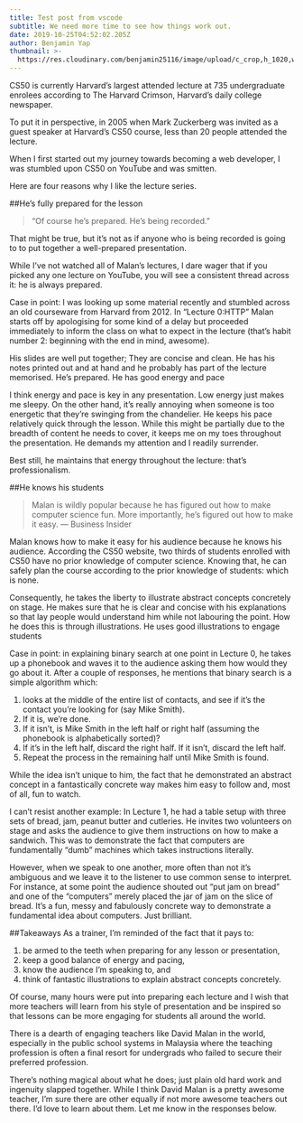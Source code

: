 ```yaml
---
title: Test post from vscode
subtitle: We need more time to see how things work out.
date: 2019-10-25T04:52:02.205Z
author: Benjamin Yap
thumbnail: >-
  https://res.cloudinary.com/benjamin25116/image/upload/c_crop,h_1020,w_1600/v1572522474/10339096_1600x1200_dbrjry.jpg
---
```


CS50 is currently Harvard’s largest attended lecture at 735 undergraduate enrolees according to The Harvard Crimson, Harvard’s daily college newspaper.

To put it in perspective, in 2005 when Mark Zuckerberg was invited as a guest speaker at Harvard’s CS50 course, less than 20 people attended the lecture.

When I first started out my journey towards becoming a web developer, I was stumbled upon CS50 on YouTube and was smitten.

Here are four reasons why I like the lecture series.

##He’s fully prepared for the lesson

> “Of course he’s prepared. He’s being recorded.”

That might be true, but it’s not as if anyone who is being recorded is going to to put together a well-prepared presentation.

While I’ve not watched all of Malan’s lectures, I dare wager that if you picked any one lecture on YouTube, you will see a consistent thread across it: he is always prepared.

Case in point: I was looking up some material recently and stumbled across an old courseware from Harvard from 2012. In “Lecture 0:HTTP” Malan starts off by apologising for some kind of a delay but proceeded immediately to inform the class on what to expect in the lecture (that’s habit number 2: beginning with the end in mind, awesome).

His slides are well put together; They are concise and clean. He has his notes printed out and at hand and he probably has part of the lecture memorised. He’s prepared.
He has good energy and pace

I think energy and pace is key in any presentation. Low energy just makes me sleepy. On the other hand, it’s really annoying when someone is too energetic that they’re swinging from the chandelier.
He keeps his pace relatively quick through the lesson. While this might be partially due to the breadth of content he needs to cover, it keeps me on my toes throughout the presentation. He demands my attention and I readily surrender.

Best still, he maintains that energy throughout the lecture: that’s professionalism.

##He knows his students

> Malan is wildly popular because he has figured out how to make computer science fun. More importantly, he’s figured out how to make it easy.
> — Business Insider

Malan knows how to make it easy for his audience because he knows his audience. According the CS50 website, two thirds of students enrolled with CS50 have no prior knowledge of computer science. Knowing that, he can safely plan the course according to the prior knowledge of students: which is none.

Consequently, he takes the liberty to illustrate abstract concepts concretely on stage. He makes sure that he is clear and concise with his explanations so that lay people would understand him while not labouring the point. How he does this is through illustrations.
He uses good illustrations to engage students

Case in point: in explaining binary search at one point in Lecture 0, he takes up a phonebook and waves it to the audience asking them how would they go about it. After a couple of responses, he mentions that binary search is a simple algorithm which:

1. looks at the middle of the entire list of contacts, and
   see if it’s the contact you’re looking for (say Mike Smith).
2. If it is, we’re done.
3. If it isn’t, is Mike Smith in the left half or right half (assuming the phonebook is alphabetically sorted)?
4. If it’s in the left half, discard the right half. If it isn’t, discard the left half.
5. Repeat the process in the remaining half until Mike Smith is found.

While the idea isn’t unique to him, the fact that he demonstrated an abstract concept in a fantastically concrete way makes him easy to follow and, most of all, fun to watch.

I can’t resist another example: In Lecture 1, he had a table setup with three sets of bread, jam, peanut butter and cutleries. He invites two volunteers on stage and asks the audience to give them instructions on how to make a sandwich. This was to demonstrate the fact that computers are fundamentally “dumb” machines which takes instructions literally.

However, when we speak to one another, more often than not it’s ambiguous and we leave it to the listener to use common sense to interpret. For instance, at some point the audience shouted out “put jam on bread” and one of the “computers” merely placed the jar of jam on the slice of bread. It’s a fun, messy and fabulously concrete way to demonstrate a fundamental idea about computers. Just brilliant.

##Takeaways
As a trainer, I’m reminded of the fact that it pays to:

1. be armed to the teeth when preparing for any lesson or presentation,
2. keep a good balance of energy and pacing,
3. know the audience I’m speaking to, and
4. think of fantastic illustrations to explain abstract concepts concretely.

Of course, many hours were put into preparing each lecture and I wish that more teachers will learn from his style of presentation and be inspired so that lessons can be more engaging for students all around the world.

There is a dearth of engaging teachers like David Malan in the world, especially in the public school systems in Malaysia where the teaching profession is often a final resort for undergrads who failed to secure their preferred profession.

There’s nothing magical about what he does; just plain old hard work and ingenuity slapped together.
While I think David Malan is a pretty awesome teacher, I’m sure there are other equally if not more awesome teachers out there. I’d love to learn about them. Let me know in the responses below.
